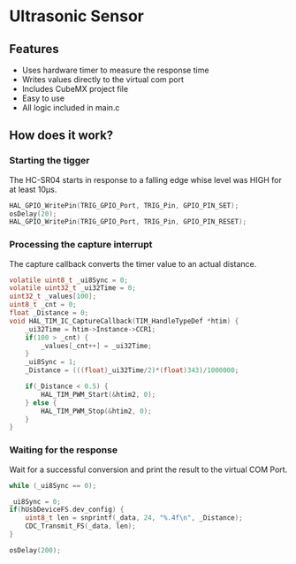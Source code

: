 # Ultrasonic Sensor
## Features
* Uses hardware timer to measure the response time
* Writes values directly to the virtual com port
* Includes CubeMX project file
* Easy to use
* All logic included in main.c

## How does it work?
### Starting the tigger
The HC-SR04 starts in response to a falling edge whise level was HIGH for at least 10µs.
```C
HAL_GPIO_WritePin(TRIG_GPIO_Port, TRIG_Pin, GPIO_PIN_SET);
osDelay(20);
HAL_GPIO_WritePin(TRIG_GPIO_Port, TRIG_Pin, GPIO_PIN_RESET);
```
### Processing the capture interrupt
The capture callback converts the timer value to an actual distance.
```C
volatile uint8_t _ui8Sync = 0;
volatile uint32_t _ui32Time = 0;
uint32_t _values[100];
uint8_t _cnt = 0;
float _Distance = 0;
void HAL_TIM_IC_CaptureCallback(TIM_HandleTypeDef *htim) {
    _ui32Time = htim->Instance->CCR1;
    if(100 > _cnt) {
        _values[_cnt++] = _ui32Time;
    }
    _ui8Sync = 1;
    _Distance = (((float)_ui32Time/2)*(float)343)/1000000;

    if(_Distance < 0.5) {
        HAL_TIM_PWM_Start(&htim2, 0);
    } else {
        HAL_TIM_PWM_Stop(&htim2, 0);
    }
}
```

### Waiting for the response
Wait for a successful conversion and print the result to the virtual COM Port.
```C
while (_ui8Sync == 0);

_ui8Sync = 0;
if(hUsbDeviceFS.dev_config) {
    uint8_t len = snprintf(_data, 24, "%.4f\n", _Distance);
    CDC_Transmit_FS(_data, len);
}

osDelay(200);
```

